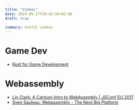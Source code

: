 ```yaml
---
title: "Videos"
date: 2019-05-17T20:42:50+02:00
draft: true

summary: Useful videos
---
```


# Game Dev

* [Rust for Game Development](https://www.youtube.com/watch?v=0xiBflBdels)

# Webassembly

* [Lin Clark: A Cartoon Intro to WebAssembly | JSConf EU 2017](https://www.youtube.com/watch?v=HktWin_LPf4)
* [Sven Sauleau: Webassembly - The Next Big Platform](https://www.youtube.com/watch?v=8xhLsVVqchg)
